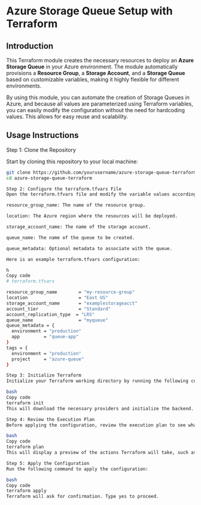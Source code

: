 # Azure Storage Queue Setup with Terraform

## Introduction

This Terraform module creates the necessary resources to deploy an **Azure Storage Queue** in your Azure environment. The module automatically provisions a **Resource Group**, a **Storage Account**, and a **Storage Queue** based on customizable variables, making it highly flexible for different environments. 

By using this module, you can automate the creation of Storage Queues in Azure, and because all values are parameterized using Terraform variables, you can easily modify the configuration without the need for hardcoding values. This allows for easy reuse and scalability.

## Usage Instructions

Step 1: Clone the Repository

Start by cloning this repository to your local machine:

```bash
git clone https://github.com/yourusername/azure-storage-queue-terraform.git
cd azure-storage-queue-terraform

Step 2: Configure the terraform.tfvars File
Open the terraform.tfvars file and modify the variable values according to your requirements. The values you need to modify include:

resource_group_name: The name of the resource group.

location: The Azure region where the resources will be deployed.

storage_account_name: The name of the storage account.

queue_name: The name of the queue to be created.

queue_metadata: Optional metadata to associate with the queue.

Here is an example terraform.tfvars configuration:

h
Copy code
# terraform.tfvars

resource_group_name        = "my-resource-group"
location                   = "East US"
storage_account_name       = "examplestorageacct"
account_tier               = "Standard"
account_replication_type  = "LRS"
queue_name                 = "myqueue"
queue_metadata = {
  environment = "production"
  app         = "queue-app"
}
tags = {
  environment = "production"
  project     = "azure-queue"
}

Step 3: Initialize Terraform
Initialize your Terraform working directory by running the following command:

bash
Copy code
terraform init
This will download the necessary providers and initialize the backend.

Step 4: Review the Execution Plan
Before applying the configuration, review the execution plan to see what changes Terraform will make:

bash
Copy code
terraform plan
This will display a preview of the actions Terraform will take, such as creating the resource group, storage account, and storage queue.

Step 5: Apply the Configuration
Run the following command to apply the configuration:

bash
Copy code
terraform apply
Terraform will ask for confirmation. Type yes to proceed.
